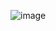 ![image](https://user-images.githubusercontent.com/83048932/137450158-cb41f5a6-0f14-47bb-9765-0bc2031444dd.png)
